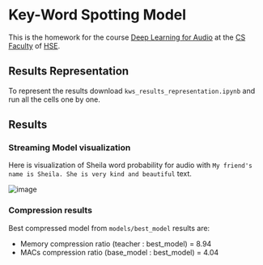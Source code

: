 # Key-Word Spotting Model

This is the homework for the course [Deep Learning for Audio](https://github.com/markovka17/dla) at the [CS Faculty](https://cs.hse.ru/en/)
  of [HSE](https://www.hse.ru/en/).
  
## Results Representation

To represent the results download `kws_results_representation.ipynb` and run all the cells one by one.

## Results

### Streaming Model visualization
Here is visualization of Sheila word probability for audio with `My friend's name is Sheila. She is very kind and beautiful` text.
 
![image](https://user-images.githubusercontent.com/75453192/200270285-6fb41f0b-14dd-4178-8c5e-4a4b9a5f2143.png)

### Compression results

Best compressed model from `models/best_model` results are:

- Memory compression ratio (teacher : best_model) = 8.94
- MACs compression ratio (base_model : best_model) = 4.04
 
